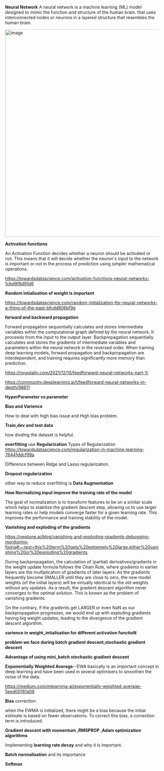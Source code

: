  **Neural Network**
 A neural network is a machine learning (ML) model designed to mimic the function and structure of the human brain.
 that uses interconnected nodes or neurons in a layered structure that resembles the human brain.

 <img width="678" alt="image" src="https://github.com/swetu1/swetu1/assets/149421367/768badb2-eff4-4e8f-990e-8da78e597778">


 **Activation functions**

 An Activation Function decides whether a neuron should be activated or not. This means that it will decide whether the neuron's input to the network is important or not in the process of prediction using simpler mathematical operations.


 https://towardsdatascience.com/activation-functions-neural-networks-1cbd9f8d91d6

 **Random intialisation of weight is important**

 
 https://towardsdatascience.com/random-initialization-for-neural-networks-a-thing-of-the-past-bfcdd806bf9e


 **forward and backward propagation**

 Forward propagation sequentially calculates and stores intermediate variables within the computational graph defined by the neural network. It proceeds from the input to the output layer. Backpropagation sequentially calculates and stores the gradients of intermediate variables and parameters within the neural network in the reversed order. When training deep learning models, forward propagation and backpropagation are interdependent, and training requires significantly more memory than prediction.

 https://jonaslalin.com/2021/12/10/feedforward-neural-networks-part-1/

 https://community.deeplearning.ai/t/feedforward-neural-networks-in-depth/98811


 **HyperParameter vs parameter**

 **Bias and Varience** 

 How to deal with high bias issue and High bias problem.

 **Train,dev and test data**

 how divding the dataset is helpful.

 **overfitting** use **Regularization**
 Types of Regularization 
 https://towardsdatascience.com/regularization-in-machine-learning-76441ddcf99a

 Difference between Ridge and Lasso regularization.

 **Dropout regularization**

 other way to reduce overfitting  is **Data Augmentation**

 **How Normalizing input  improve the training  rate of the model**

 The goal of normalization is to transform features to be on a similar scale which helps to stabilize the gradient descent step, allowing us to use larger learning rates or help models converge faster for a given learning rate. This improves the performance and training stability of the model.

 **Vanishing and exploding of the gradients**


 https://neptune.ai/blog/vanishing-and-exploding-gradients-debugging-monitoring-fixing#:~:text=this%20term%20gets%20extremely%20large,either%20vanishing%20or%20exploding%20gradients.
 
 During backpropagation, the calculation of (partial) derivatives/gradients in the weight update formula follows the Chain 
 Rule, where gradients in earlier layers are the multiplication of gradients of later layers:
 As the gradients frequently become SMALLER until they are close to zero, the new model weights (of the initial layers) will be virtually identical to the old weights without any updates. As a result, the gradient descent algorithm never converges to the optimal solution. This is known as the problem of vanishing gradients.

On the contrary, if the gradients get LARGER or even NaN as our backpropagation progresses, we would end up with exploding gradients having big weight updates, leading to the divergence of the gradient descent algorithm.

**varience in weight_intialisation for different activation functioN**

**problem we face during batch gradient descent,stochastic gradient descent**

**Advantage of using mini_batch stochastic gradient descent**

**Exponentially Weighted Average**--EWA basically is an important concept in deep learning and have been used in several optimisers to smoothen the noise of the data.

https://medium.com/mlearning-ai/exponentially-weighted-average-5eed00181a09


**Bias** correction

when the EWMA is initialized, there might be a bias because the initial estimate is based on fewer observations. To correct this bias, a correction term is introduced.


**Gradient descent with momentum ,RMSPROP ,Adam optimization algorithms**


Implementing **learning rate decay** and why it is important.


**Batch normalisation** and its importance 


**Softmax**



 
  

 


 
